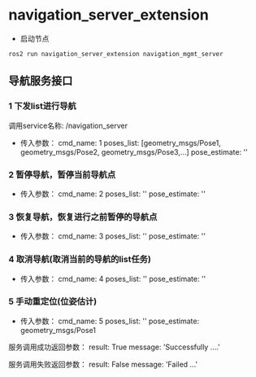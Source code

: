 # navigation_server_extension
- 启动节点
```bashrc
ros2 run navigation_server_extension navigation_mgmt_server
```
## 导航服务接口
### 1 下发list进行导航
调用service名称: /navigation_server
- 传入参数：
cmd_name: 1
poses_list: [geometry_msgs/Pose1, geometry_msgs/Pose2, geometry_msgs/Pose3,...]
pose_estimate: ''


### 2 暂停导航，暂停当前导航点
- 传入参数：
cmd_name: 2
poses_list: ''
pose_estimate: ''

### 3 恢复导航，恢复进行之前暂停的导航点
- 传入参数：
cmd_name: 3
poses_list: ''
pose_estimate: ''


### 4 取消导航(取消当前的导航的list任务)
- 传入参数：
cmd_name: 4
poses_list: ''
pose_estimate: ''

### 5 手动重定位(位姿估计)
- 传入参数：
cmd_name: 5
poses_list: ''
pose_estimate: geometry_msgs/Pose1

服务调用成功返回参数：
result: True
message: 'Successfully ....'

服务调用失败返回参数：
result: False
message: 'Failed ...'